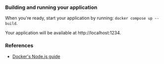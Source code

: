 ### Building and running your application

When you're ready, start your application by running:
`docker compose up --build`.

Your application will be available at http://localhost:1234.

### References
* [Docker's Node.js guide](https://docs.docker.com/language/nodejs/)
